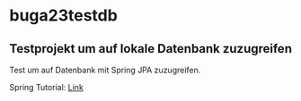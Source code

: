 # buga23testdb
## Testprojekt um auf lokale Datenbank zuzugreifen


Test um auf Datenbank mit Spring JPA zuzugreifen.

Spring Tutorial: [Link](https://spring.io/guides/gs/accessing-data-mysql/)
